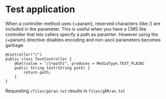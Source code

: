 # Test application

When a controller method uses {+param}, reserved characters (like /) are included in the parameter.
This is useful when you have a CMS like controller that lets callers specify a path as paramter.
However using the {+param} directive disables encoding and non-ascii parameters becomes garbage.

    @Controller("/")
    public class TestController {
        @Get(value = "/{+path}", produces = MediaType.TEXT_PLAIN)
        public String test(String path) {
            return path;
        }
    }

Requesting `/files/göran.txt` results in `files/gÃ¶ran.txt`
